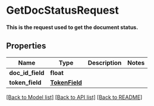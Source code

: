# GetDocStatusRequest

#### This is the request used to get the document status.

## Properties
Name | Type | Description | Notes
------------ | ------------- | ------------- | -------------
**doc_id_field** | **float** |  | 
**token_field** | [**TokenField**](TokenField.md) |  | 

[[Back to Model list]](../README.md#documentation-for-models) [[Back to API list]](../README.md#documentation-for-api-endpoints) [[Back to README]](../README.md)


